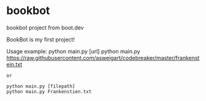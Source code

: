 # bookbot
bookbot project from boot.dev

BookBot is my first project!

Usage example:
    python main.py [url]
    python main.py https://raw.githubusercontent.com/asweigart/codebreaker/master/frankenstein.txt

    or 

    python main.py [filepath]
    python main.py Frankenstien.txt